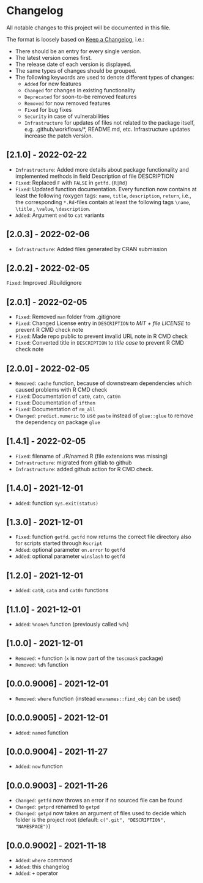 # Changelog

All notable changes to this project will be documented in this file.

The format is loosely based on [Keep a Changelog](https://keepachangelog.com/en/1.0.0/), i.e.:

- There should be an entry for every single version.
- The latest version comes first.
- The release date of each version is displayed.
- The same types of changes should be grouped.
- The following keywords are used to denote different types of changes:
  - `Added` for new features
  - `Changed` for changes in existing functionality
  - `Deprecated` for soon-to-be removed features
  - `Removed` for now removed features
  - `Fixed` for bug fixes
  - `Security` in case of vulnerabilities
  - `Infrastructure` for updates of files not related to the package itself,
    e.g. .github/workflows/*, README.md, etc. Infrastructure updates increase
    the patch version.

## [2.1.0] - 2022-02-22

- `Infrastructure`: Added more details about package functionality and implemented methods in field Description of file DESCRIPTION
- `Fixed`: Replaced `F` with `FALSE` in `getfd.{R|Rd}`
- `Fixed`: Updated function documentation. Every function now contains at least the following roxygen tags: `name`, `title`, `description`, `return`, i.e., the corresponding `*.Rd`-files contain at least the following tags `\name`, `\title` , `\value`, `\description`.
- `Added`: Argument `end` to `cat` variants

## [2.0.3] - 2022-02-06

- `Infrastructure`: Added files generated by CRAN submission

## [2.0.2] - 2022-02-05

`Fixed`: Improved .Rbuildignore

## [2.0.1] - 2022-02-05

- `Fixed`: Removed `man` folder from .gitignore
- `Fixed`: Changed License entry in `DESCRIPTION` to *MIT + file
  LICENSE* to prevent R CMD check note
- `Fixed`: Made repo public to prevent invalid URL note in R CMD check
- `Fixed`: Converted title in `DESCRIPTION` to *title case* to prevent R CMD
  check note

## [2.0.0] - 2022-02-05

- `Removed`: `cache` function, because of downstream dependencies which caused
  problems with R CMD check
- `Fixed`: Documentation of `cat0`, `catn`, `cat0n`
- `Fixed`: Documentation of `ifthen`
- `Fixed`: Documentation of `rm_all`
- `Changed`: `predict.numeric` to use `paste` instead of `glue::glue` to remove
  the dependency on package `glue`

## [1.4.1] - 2022-02-05

- `Fixed`: filename of ./R/named.R (file extensions was missing)
- `Infrastructure`: migrated from gitlab to github
- `Infrastructure`: added github action for R CMD check.

## [1.4.0] - 2021-12-01

- `Added`: function `sys.exit(status)`

## [1.3.0] - 2021-12-01

- `Fixed`: function `getfd`. `getfd` now returns the correct file directory also for scripts started through `Rscript`
- `Added`: optional parameter `on.error` to `getfd`
- `Added`: optional parameter `winslash` to `getfd`

## [1.2.0] - 2021-12-01

- `Added`: `cat0`, `catn` and `cat0n` functions

## [1.1.0] - 2021-12-01

- `Added`: `%none%` function (previously called `%d%`)

## [1.0.0] - 2021-12-01

- `Removed`: `+` function (`x` is now part of the `toscmask` package)
- `Removed`: `%d%` function

## [0.0.0.9006] - 2021-12-01

- `Removed`: `where` function (instead `envnames::find_obj` can be used)

## [0.0.0.9005] - 2021-12-01

- `Added`: `named` function

## [0.0.0.9004] - 2021-11-27

- `Added`: `now` function

## [0.0.0.9003] - 2021-11-26

- `Changed`: `getfd` now throws an error if no sourced file can be found
- `Changed`: `getprd` renamed to `getpd`
- `Changed`: `getpd` now takes an argument of files used to decide which folder is the project root (default: `c(".git", "DESCRIPTION", "NAMESPACE")`)

## [0.0.0.9002] - 2021-11-18

- `Added`: `where` command
- `Added`: this changelog
- `Added`: ``+`` operator
